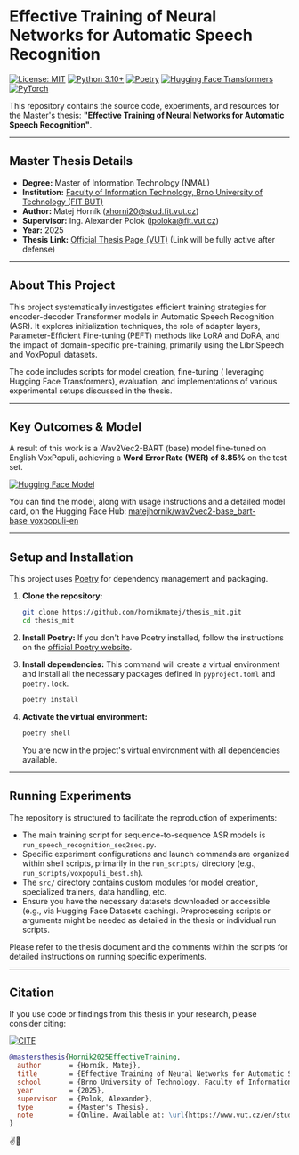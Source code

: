 # Effective Training of Neural Networks for Automatic Speech Recognition

[![License: MIT](https://img.shields.io/badge/License-MIT-yellow.svg)](https://opensource.org/licenses/MIT)
[![Python 3.10+](https://img.shields.io/badge/python-3.10+-blue.svg)](https://www.python.org/downloads/release/python-3100/)
[![Poetry](https://img.shields.io/endpoint?url=https://python-poetry.org/badge/v0.json)](https://python-poetry.org/)
[![Hugging Face Transformers](https://img.shields.io/badge/%F0%9F%A4%97%20Hugging%20Face-Transformers-orange)](https://huggingface.co/transformers)
[![PyTorch](https://img.shields.io/badge/PyTorch-%23EE4C2C.svg?logo=PyTorch&logoColor=white)](https://pytorch.org/)

This repository contains the source code, experiments, and resources for the Master's thesis: **"Effective Training of Neural Networks for Automatic Speech Recognition"**.

---

## Master Thesis Details
-   **Degree:** Master of Information Technology (NMAL)
-   **Institution:** [Faculty of Information Technology, Brno University of Technology (FIT BUT)](https://www.fit.vut.cz/.en)
-   **Author:** Matej Horník ([xhorni20@stud.fit.vut.cz](mailto:xhorni20@stud.fit.vut.cz))
-   **Supervisor:** Ing. Alexander Polok ([ipoloka@fit.vut.cz](mailto:ipoloka@fit.vut.cz))
-   **Year:** 2025
-   **Thesis Link:** [Official Thesis Page (VUT)](https://www.vut.cz/en/students/final-thesis/detail/164401) (Link will be fully active after defense)

---

## About This Project

This project systematically investigates efficient training strategies for encoder-decoder Transformer models in Automatic Speech Recognition (ASR). It explores initialization techniques, the role of adapter layers, Parameter-Efficient Fine-tuning (PEFT) methods like LoRA and DoRA, and the impact of domain-specific pre-training, primarily using the LibriSpeech and VoxPopuli datasets.

The code includes scripts for model creation, fine-tuning ( leveraging Hugging Face Transformers), evaluation, and implementations of various experimental setups discussed in the thesis.

---

## Key Outcomes & Model

A result of this work is a Wav2Vec2-BART (base) model fine-tuned on English VoxPopuli, achieving a **Word Error Rate (WER) of 8.85%** on the test set.

[![Hugging Face Model](https://img.shields.io/badge/%F0%9F%A4%97%20Model_Card-matejhornik/wav2vec2--base_bart--base_voxpopuli--en-blue)](https://huggingface.co/matejhornik/wav2vec2-base_bart-base_voxpopuli-en)

You can find the model, along with usage instructions and a detailed model card, on the Hugging Face Hub:
[matejhornik/wav2vec2-base_bart-base_voxpopuli-en](https://huggingface.co/matejhornik/wav2vec2-base_bart-base_voxpopuli-en)

---

## Setup and Installation

This project uses [Poetry](https://python-poetry.org/) for dependency management and packaging.

1.  **Clone the repository:**
    ```bash
    git clone https://github.com/hornikmatej/thesis_mit.git
    cd thesis_mit
    ```

2.  **Install Poetry:**
    If you don't have Poetry installed, follow the instructions on the [official Poetry website](https://python-poetry.org/docs/#installation).

3.  **Install dependencies:**
    This command will create a virtual environment and install all the necessary packages defined in `pyproject.toml` and `poetry.lock`.
    ```bash
    poetry install
    ```

4.  **Activate the virtual environment:**
    ```bash
    poetry shell
    ```
    You are now in the project's virtual environment with all dependencies available.

---

## Running Experiments

The repository is structured to facilitate the reproduction of experiments:
*   The main training script for sequence-to-sequence ASR models is `run_speech_recognition_seq2seq.py`.
*   Specific experiment configurations and launch commands are organized within shell scripts, primarily in the `run_scripts/` directory (e.g., `run_scripts/voxpopuli_best.sh`).
*   The `src/` directory contains custom modules for model creation, specialized trainers, data handling, etc.
*   Ensure you have the necessary datasets downloaded or accessible (e.g., via Hugging Face Datasets caching). Preprocessing scripts or arguments might be needed as detailed in the thesis or individual run scripts.

Please refer to the thesis document and the comments within the scripts for detailed instructions on running specific experiments.

---

## Citation

If you use code or findings from this thesis in your research, please consider citing:

[![CITE](https://excel.fit.vutbr.cz/wp-content/images/2023/FIT_color_CMYK_EN.svg)](https://www.vut.cz/en/students/final-thesis/detail/164401)

```bibtex
@mastersthesis{Hornik2025EffectiveTraining,
  author       = {Horník, Matej},
  title        = {Effective Training of Neural Networks for Automatic Speech Recognition},
  school       = {Brno University of Technology, Faculty of Information Technology},
  year         = {2025},
  supervisor   = {Polok, Alexander},
  type         = {Master's Thesis},
  note         = {Online. Available at: \url{https://www.vut.cz/en/students/final-thesis/detail/164401} and code at \url{https://github.com/hornikmatej/thesis_mit}}
}
```
✌️